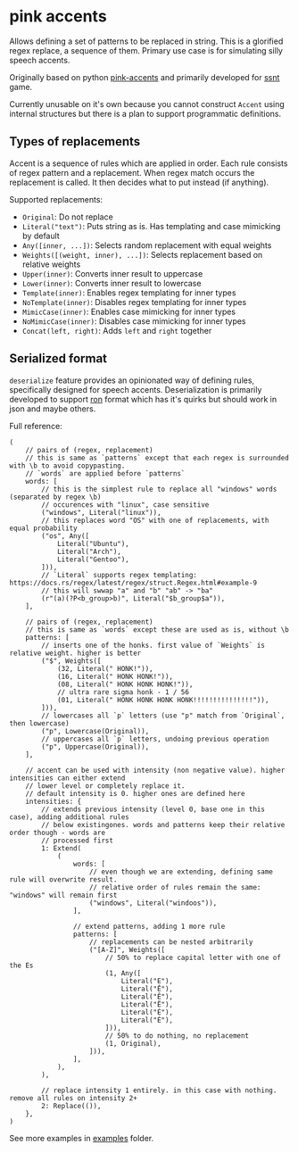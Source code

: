 # pink accents

Allows defining a set of patterns to be replaced in string. This is a glorified regex replace, a sequence of them. Primary use case is for simulating silly speech accents.

Originally based on python [pink-accents](https://git.based.computer/fogapod/pink-accents) and primarily developed for [ssnt](https://github.com/SS-NT/ssnt/tree/main) game.

Currently unusable on it's own because you cannot construct `Accent` using internal structures but there is a plan to support programmatic definitions.

## Types of replacements

Accent is a sequence of rules which are applied in order.
Each rule consists of regex pattern and a replacement. When regex match occurs the replacement is called. It then decides what to put instead (if anything).

Supported replacements:

- `Original`: Do not replace
- `Literal("text")`: Puts string as is. Has templating and case mimicking by default
- `Any([inner, ...])`: Selects random replacement with equal weights
- `Weights([(weight, inner), ...])`: Selects replacement based on relative weights
- `Upper(inner)`: Converts inner result to uppercase
- `Lower(inner)`: Converts inner result to lowercase
- `Template(inner)`: Enables regex templating for inner types
- `NoTemplate(inner)`: Disables regex templating for inner types
- `MimicCase(inner)`: Enables case mimicking for inner types
- `NoMimicCase(inner)`: Disables case mimicking for inner types
- `Concat(left, right)`: Adds `left` and `right` together

## Serialized format

`deserialize` feature provides an opinionated way of defining rules, specifically designed for speech accents.
Deserialization is primarily developed to support [ron](https://github.com/ron-rs/ron) format which has it's quirks but should work in json and maybe others.

Full reference:

```ron
(
    // pairs of (regex, replacement)
    // this is same as `patterns` except that each regex is surrounded with \b to avoid copypasting.
    // `words` are applied before `patterns`
    words: [
        // this is the simplest rule to replace all "windows" words (separated by regex \b)
        // occurences with "linux", case sensitive
        ("windows", Literal("linux")),
        // this replaces word "OS" with one of replacements, with equal probability
        ("os", Any([
            Literal("Ubuntu"),
            Literal("Arch"),
            Literal("Gentoo"),
        ])),
        // `Literal` supports regex templating: https://docs.rs/regex/latest/regex/struct.Regex.html#example-9
        // this will swwap "a" and "b" "ab" -> "ba"
        (r"(a)(?P<b_group>b)", Literal("$b_group$a")),
    ],

    // pairs of (regex, replacement)
    // this is same as `words` except these are used as is, without \b
    patterns: [
        // inserts one of the honks. first value of `Weights` is relative weight. higher is better
        ("$", Weights([
            (32, Literal(" HONK!")),
            (16, Literal(" HONK HONK!")),
            (08, Literal(" HONK HONK HONK!")),
            // ultra rare sigma honk - 1 / 56
            (01, Literal(" HONK HONK HONK HONK!!!!!!!!!!!!!!!")),
        ])),
        // lowercases all `p` letters (use "p" match from `Original`, then lowercase)
        ("p", Lowercase(Original)),
        // uppercases all `p` letters, undoing previous operation
        ("p", Uppercase(Original)),
    ],

    // accent can be used with intensity (non negative value). higher intensities can either extend
    // lower level or completely replace it.
    // default intensity is 0. higher ones are defined here
    intensities: {
        // extends previous intensity (level 0, base one in this case), adding additional rules
        // below existingones. words and patterns keep their relative order though - words are
        // processed first
        1: Extend(
            (
                words: [
                    // even though we are extending, defining same rule will overwrite result.
                    // relative order of rules remain the same: "windows" will remain first
                    ("windows", Literal("windoos")),
                ],

                // extend patterns, adding 1 more rule
                patterns: [
                    // replacements can be nested arbitrarily
                    ("[A-Z]", Weights([
                        // 50% to replace capital letter with one of the Es
                        (1, Any([
                            Literal("E"),
                            Literal("Ē"),
                            Literal("Ê"),
                            Literal("Ë"),
                            Literal("È"),
                            Literal("É"),
                        ])),
                        // 50% to do nothing, no replacement
                        (1, Original),
                    ])),
                ],
            ),
        ),

        // replace intensity 1 entirely. in this case with nothing. remove all rules on intensity 2+
        2: Replace(()),
    },
)
```

See more examples in [examples](examples) folder.
